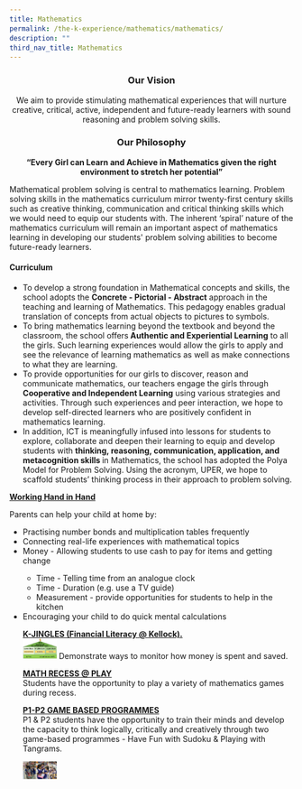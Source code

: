 ```yaml
---
title: Mathematics
permalink: /the-k-experience/mathematics/mathematics/
description: ""
third_nav_title: Mathematics
---
```

<h3 align="center">Our Vision</h3>

<p align="center">We aim to provide stimulating mathematical experiences that will nurture creative, critical, active, independent and future-ready learners with sound reasoning and problem solving skills.</p>

<h3 align="center">Our Philosophy</h3>

<p align="center"><strong>“Every Girl can Learn and Achieve in Mathematics given the right environment to stretch her potential”</strong></p>
<p>Mathematical problem solving is central to mathematics learning. Problem solving skills in the mathematics curriculum mirror twenty-first century skills such as creative thinking, communication and critical thinking skills which we would need to equip our students with. The inherent ‘spiral’ nature of the mathematics curriculum will remain an important aspect of mathematics learning in developing our students' problem solving abilities to become future-ready learners. </p>

<h4>Curriculum</h4>
<p>
<ul>
	<li>To develop a strong foundation in Mathematical concepts and skills, the school adopts the <strong>Concrete - Pictorial - Abstract</strong> approach in the teaching and learning of Mathematics. This pedagogy enables gradual translation of concepts from actual objects to pictures to symbols. </li>
<li>To bring mathematics learning beyond the textbook and beyond the classroom, the school offers<strong> Authentic and Experiential Learning</strong> to all the girls. Such learning experiences would allow the girls to apply and see the relevance of learning mathematics as well as make connections to what they are learning.</li>
<li>To provide opportunities for our girls to discover, reason and communicate mathematics, our teachers engage the girls through <strong>Cooperative and Independent Learning</strong> using various strategies and activities. Through such experiences and peer interaction, we hope to develop self-directed learners who are positively confident in mathematics learning. </li>
<li>In addition, ICT is meaningfully infused into lessons for students to explore, collaborate and deepen their learning to equip and develop students with <strong>thinking, reasoning, communication, application, and metacognition skills </strong>in Mathematics, the school has adopted the Polya Model for Problem Solving. Using the acronym, UPER, we hope to scaffold students’ thinking process in their approach to problem solving.</li>
	</ul>
</p>
<p><strong><u>Working Hand in Hand</u></strong><br>

Parents can help your child at home by:<br>

<ul>
<li>Practising number bonds and multiplication tables frequently</li>
<li>Connecting real-life experiences with mathematical topics</li>
<li>Money - Allowing students to use cash to pay for items and getting change</li>
	<ul>
		<li>Time - Telling time from an analogue clock
    <li>Time - Duration (e.g. use a TV guide)
    <li>Measurement - provide opportunities for students to help in the kitchen</ul>
<li>Encouraging your child to do quick mental calculations</li>
</p>
<p><strong><u>K-JINGLES (Financial Literacy @ Kellock). </u></strong><br>
	<img src="/images/2023/Math/math_1.png" width="60">
Demonstrate ways to monitor how money is spent and saved.</p>
                   
<p><strong><u>MATH RECESS @ PLAY</u></strong><br>
Students have the opportunity to play a variety of mathematics games during recess.</p>

<p><strong><u>P1-P2 GAME BASED PROGRAMMES</u></strong><br>
P1 & P2 students have the opportunity to train their minds and develop the capacity to think logically, critically and creatively through two game-based programmes - Have Fun with Sudoku & Playing with Tangrams. 
</p>
	<img src="/images/2023/Math/math_6.jpg" width="60">
